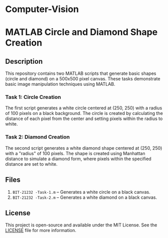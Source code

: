 # Computer-Vision

# MATLAB Circle and Diamond Shape Creation

## Description

This repository contains two MATLAB scripts that generate basic shapes (circle and diamond) on a 500x500 pixel canvas. These tasks demonstrate basic image manipulation techniques using MATLAB.

### Task 1: Circle Creation
The first script generates a white circle centered at (250, 250) with a radius of 100 pixels on a black background. The circle is created by calculating the distance of each pixel from the center and setting pixels within the radius to white.

### Task 2: Diamond Creation
The second script generates a white diamond shape centered at (250, 250) with a "radius" of 100 pixels. The shape is created using Manhattan distance to simulate a diamond form, where pixels within the specified distance are set to white.

## Files

1. `BIT-21232 -Task-1.m` – Generates a white circle on a black canvas.
2. `BIT-21232 -Task-2.m` – Generates a white diamond on a black canvas.

## License

This project is open-source and available under the MIT License. See the [LICENSE](LICENSE) file for more information.

